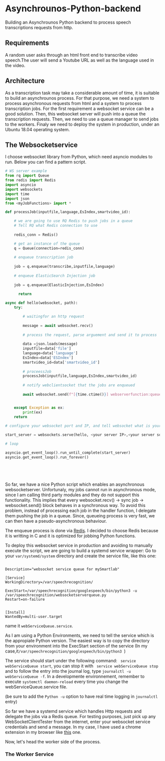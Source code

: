 # Asynchrounos-Python-backend
Building an Asynchrounos Python backend to process speech transcriptions requests from http.

## Requirements
A random user asks through an html front end to transcribe video speech.The user will send a Youtube URL as well as the language used in the video. 

## Architecture
As a transcription task may take a considerable amount of time, it is suitable to build an asynchrounos process.
For that purpose, we need a system to process asynchronous requests from html and a system to process transcription jobs.
For the first requirement a websocket service can be a good solution. Then, this websocket server will push into a queue the transcription requests.
Then, we need to use a queue manager to send jobs to the workers.
Finaly we need to deploy the system in production, under an Ubuntu 18.04 operating system.

## The Websocketservice
I choose websocket library from Python, which need asyncio modules to run. Below you can find a pattern script.

```Python
# WS server example
from rq import Queue
from redis import Redis
import asyncio
import websockets
import time
import json
from <myJobFunctions> import *

def processJob(inputfile,language,EsIndex,smartvideo_id):

    # we are going to use RQ Redis to push jobs in a queue
    # Tell RQ what Redis connection to use
    
    redis_conn = Redis()

    # get an instance of the queue
    q = Queue(connection=redis_conn)
 
    # enqueue transcription job
    
    job = q.enqueue(transcribe,inputfile,language)
    
    # enqueue ElasticSearch Injection job
    
    job = q.enqueue(ElasticInjection,EsIndex)
    
      return

async def hello(websocket, path):
    try:

        # waitingfor an http request
        
        message = await websocket.recv()
        
        # process the request, parse arguement and send it to process
        
        data =json.loads(message)
        inputfile=data['file']
        language=data['language']
        EsIndex=data['ESIndex']
        smartvideo_id=data['smartvideo_id']
        
        # proceessJob
        processJob(inputfile,language,EsIndex,smartvideo_id)
        
        # notify webclientsocket that the jobs are enqueued
        
        await websocket.send(f"[{time.ctime()}] webserverfunction:queued recognition process for file:{inputfile}, language:{lang$


    except Exception as ex:
        print(ex)
    return
    
# configure your websocket port and IP, and tell websocket what is your function handler, in my case is "hello"

start_server = websockets.serve(hello, <your server IP>,<your server socket port>,ping_timeout=None)

# loop

asyncio.get_event_loop().run_until_complete(start_server)
asyncio.get_event_loop().run_forever()



    
```

So far, we have a nice Python script which enables an asynchronous websocketserver. Unfortunaly, my jobs cannot run in asynchronous mode, since I am calling third party modules and they do not support this functionality. This implies that every websocket.recv() -> sync job -> websocket.send() block behaves in a synchronous way. 
To avoid this problem, instead of processing each job in the handler function, I delegate them pushing the job in a queue. Since, queueing process is very fast, we can then have a pseudo-asynchronous behaviour.

The enqueue process is done via [Redis](https://redis.io/). I decided to choose Redis because it is writting in C and it is optimized for jobbing Python functions. 

To deploy this websocket service in production and avoiding to manually execute the script, we are going to build a systemd service wrapper:
Go to  your ```var/systemd/system``` directory and create the service file, like this one:

```

Description="websocket service queue for mySmartlab"

[Service]
WorkingDirectory=/var/speechrecognition/

ExecStart=/var/speechrecognition/googlespeech/bin/python3 -u /var/speechrecognition/websocketserverqueue.py
Restart=on-failure


[Install]
WantedBy=multi-user.target

```
name it ```webServiceQueue.service```.

As I am using a Python Environments, we need to tell the service which is the appropiate Python version. The easiest way is to copy the directory from your environment into the ExecStart section of the service (In my case,it```/var/speechrecognition/googlespeech/bin/python3 ```)

The service should start under the following command: ``` service webServiceQueue start```, you can stop it with ``` service webServiceQueue stop``` and to follow the entry into the journal log, type ```journalctl -u webServiceQueue -f```.
In a developmente environnement, remember to execute ````systemctl daemon-reload```` every time you change the webServiceQueue.service file.

(be sure to add the ```Python -u``` option to have real time logging in ```journalctl``` entry)

So far we have a systemd service which handles Http requests and delegate the jobs via a Redis queue. For testing purposes, just pick up 
any WebSocketClientTester from the internet, enter your websocket service credentials and send a message. In my case, I have used a chrome extension in my browser like [this](https://chrome.google.com/webstore/detail/simple-websocket-client/pfdhoblngboilpfeibdedpjgfnlcodoo?hl=en) one.

Now, let's head the worker side of the process.

### The Worker Service

